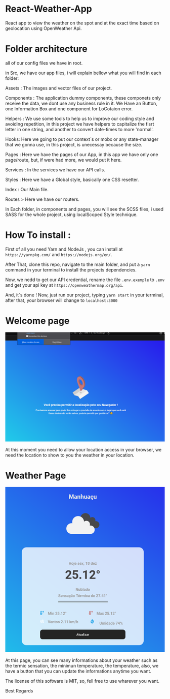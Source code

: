 # React-Weather-App

React app to view the weather on the spot and at the exact time based on geolocation using OpenWeather Api.


# Folder architecture

all of our config files we have in root.

in Src, we have our app files, i will explain bellow what you will find in each folder:

Assets : The images and vector files of our project.

Components : The application dummy components, these componets only receive the data, we dont use any business rule in it. We Have an Button, one Information Box and one component for LoCotaion error.

Helpers : We use some tools to help us to improve our coding style and avoiding repetition, in this project we have helpers to capitalize the fisrt letter in one string, and another to convert date-times to more 'normal'.

Hooks: Here we going to put our context´s or mobx or any state-manager that we gonna use, in this project, is unecessay because the size.

Pages : Here we have the pages of our App, in this app we have only one page/route, but, if were had more, we would put it here.

Services : In the services we have our API calls.

Styles : Here we have a Global style, basically one CSS resetter.

Index : Our Main file.

Routes > Here we have our routers.

In Each folder, in components and pages, you will see the SCSS files, i used SASS for the whole project, using localScoped Style technique.



# How To install : 

First of all you need Yarn and NodeJs , you can install at `https://yarnpkg.com/` and `https://nodejs.org/en/`.

After That, clone this repo, navigate to the main folder, and put a `yarn` command in your terminal to install the projects dependencies.

Now, we nedd to get our API credential, rename the file `.env.exemple` to `.env` and get your api key at `https://openweathermap.org/api`.

And, it´s done ! Now, just run our project, typing `yarn start` in your terminal, after that, your browser will change to `localhost:3000`

# Welcome page

![Welcome](https://github.com/isaacmeira/React-Weather-App/blob/main/src/Assets/Exemples/1.png?raw=true)

At this moment you need to allow your location access in your browser, we need the location to show to you the weather in your location.

# Weather Page

![Main](https://github.com/isaacmeira/React-Weather-App/blob/main/src/Assets/Exemples/2.png?raw=true)

At this page, you can see many informations about your weather such as the termic sensation, the minimun temperature, the temperature, also, we have a button that you can update the informations anytime you want.

The license of this software is MIT, so, fell free to use wharever you want.

Best Regards
